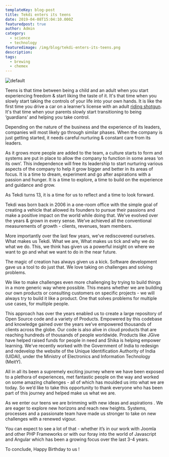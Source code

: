 ```yaml
---
templateKey: blog-post
title: Tekdi enters its teens
date: 2019-04-08T15:04:10.000Z
featuredpost: true
author: Admin
category: 
  - science
  - technology
featuredimage: /img/blog/tekdi-enters-its-teens.png
description:
tags:
  - brewing
  - chemex
---
```

![default](/img/blog/tekdi-enters-its-teens.png)

Teens is that time between being a child and an adult when you start experiencing freedom & start liking the taste of it. It's that time when you slowly start taking the controls of your life into your own hands. It is like the first time you drive a car on a learner’s license with an adult [riding shotgun](https://en.wikipedia.org/wiki/Riding_shotgun). It's that time when your parents slowly start transitioning to being ‘guardians’ and helping you take control.
 
Depending on the nature of the business and the experience of its leaders, companies will most likely go through similar phases. When the company is just getting started, it needs careful nurturing & constant care from its leaders.

As it grows more people are added to the team, a culture starts to form and systems are put in place to allow the company to function in some areas ‘on its own’. This independence will free its leadership to start nurturing various aspects of the company to help it grow bigger and better in its areas of focus. It is a time to dream, experiment and go after aspirations with a passion and hunger. It is a time to explore, a time to build on the experience and guidance and grow.

As Tekdi turns 13, it is a time for us to reflect and a time to look forward.

Tekdi was born back in 2006 in a one-room office with the simple goal of creating a vehicle that allowed its founders to pursue their passions and make a positive impact on the world while doing that. We’ve evolved over the years & grown in every sense. We’ve achieved all the conventional measurements of growth - clients, revenues, team members.

More importantly over the last few years, we’ve rediscovered ourselves. What makes us Tekdi. What we are, What makes us tick and why we do what we do. This, we think has given us a powerful insight on where we want to go and what we want to do in the near future.

The magic of creation has always given us a kick. Software development gave us a tool to do just that. We love taking on challenges and solving problems.

We like to make challenges even more challenging by trying to build things in a more generic way where possible. This means whether we are building our own products or consulting customers on specific projects - we will always try to build it like a product. One that solves problems for multiple use cases, for multiple people.

This approach has over the years enabled us to create a large repository of Open Source code and a variety of Products. Empowered by this codebase and knowledge gained over the years we’ve empowered thousands of clients across the globe. Our code is also alive in cloud products that are reaching hundreds of thousands of people worldwide. Products like JGive have helped raised funds for people in need and Shika is helping empower learning. We’ve recently worked with the Government of India to redesign and redevelop the website of the Unique Identification Authority of India (UIDAI), under the Ministry of Electronics and Information Technology (MeitY).

All in all its been a supremely exciting journey where we have been exposed to a plethora of experiences, met fantastic people on the way and worked on some amazing challenges - all of which has moulded us into what we are today. So we’d like to take this opportunity to thank everyone who has been part of this journey and helped make us what we are.

As we enter our teens we are brimming with new ideas and aspirations . We are eager to explore new horizons and reach new heights. Systems, processes and a passionate team have made us stronger to take on new challenges with a renewed vigour.

You can expect to see a lot of that - whether it’s in our work with Joomla and other PHP Frameworks or with our foray into the world of Javascript and Angular which has been a growing focus over the last 3-4 years.

To conclude, Happy Birthday to us !
